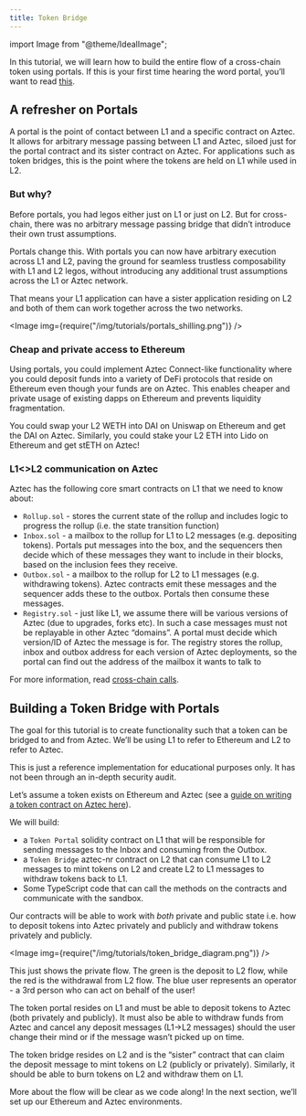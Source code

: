 ```yaml
---
title: Token Bridge
---
```


import Image from "@theme/IdealImage";

In this tutorial, we will learn how to build the entire flow of a cross-chain token using portals. If this is your first time hearing the word portal, you’ll want to read [this](/protocol-specs/l1-smart-contracts/index.md).

## A refresher on Portals

A portal is the point of contact between L1 and a specific contract on Aztec. It allows for arbitrary message passing between L1 and Aztec, siloed just for the portal contract and its sister contract on Aztec. For applications such as token bridges, this is the point where the tokens are held on L1 while used in L2.

### But why?

Before portals, you had legos either just on L1 or just on L2. But for cross-chain, there was no arbitrary message passing bridge that didn’t introduce their own trust assumptions.

Portals change this. With portals you can now have arbitrary execution across L1 and L2, paving the ground for seamless trustless composability with L1 and L2 legos, without introducing any additional trust assumptions across the L1 or Aztec network.

That means your L1 application can have a sister application residing on L2 and both of them can work together across the two networks.

<Image img={require("/img/tutorials/portals_shilling.png")} />

### Cheap and private access to Ethereum

Using portals, you could implement Aztec Connect-like functionality where you could deposit funds into a variety of DeFi protocols that reside on Ethereum even though your funds are on Aztec. This enables cheaper and private usage of existing dapps on Ethereum and prevents liquidity fragmentation.

You could swap your L2 WETH into DAI on Uniswap on Ethereum and get the DAI on Aztec. Similarly, you could stake your L2 ETH into Lido on Ethereum and get stETH on Aztec!

### L1\<\>L2 communication on Aztec

Aztec has the following core smart contracts on L1 that we need to know about:

- `Rollup.sol` - stores the current state of the rollup and includes logic to progress the rollup (i.e. the state transition function)
- `Inbox.sol` - a mailbox to the rollup for L1 to L2 messages (e.g. depositing tokens). Portals put messages into the box, and the sequencers then decide which of these messages they want to include in their blocks, based on the inclusion fees they receive.
- `Outbox.sol` - a mailbox to the rollup for L2 to L1 messages (e.g. withdrawing tokens). Aztec contracts emit these messages and the sequencer adds these to the outbox. Portals then consume these messages.
- `Registry.sol` - just like L1, we assume there will be various versions of Aztec (due to upgrades, forks etc). In such a case messages must not be replayable in other Aztec “domains”. A portal must decide which version/ID of Aztec the message is for. The registry stores the rollup, inbox and outbox address for each version of Aztec deployments, so the portal can find out the address of the mailbox it wants to talk to

For more information, read [cross-chain calls](/protocol-specs/l1-smart-contracts/index.md).

## Building a Token Bridge with Portals

The goal for this tutorial is to create functionality such that a token can be bridged to and from Aztec. We’ll be using L1 to refer to Ethereum and L2 to refer to Aztec.

This is just a reference implementation for educational purposes only. It has not been through an in-depth security audit.

Let’s assume a token exists on Ethereum and Aztec (see a [guide on writing a token contract on Aztec here](/tutorials/contract_tutorials/token_contract)).

We will build:

- a `Token Portal` solidity contract on L1 that will be responsible for sending messages to the Inbox and consuming from the Outbox.
- a `Token Bridge` aztec-nr contract on L2 that can consume L1 to L2 messages to mint tokens on L2 and create L2 to L1 messages to withdraw tokens back to L1.
- Some TypeScript code that can call the methods on the contracts and communicate with the sandbox.

Our contracts will be able to work with _both_ private and public state i.e. how to deposit tokens into Aztec privately and publicly and withdraw tokens privately and publicly.

<Image img={require("/img/tutorials/token_bridge_diagram.png")} />

This just shows the private flow. The green is the deposit to L2 flow, while the red is the withdrawal from L2 flow. The blue user represents an operator - a 3rd person who can act on behalf of the user!

The token portal resides on L1 and must be able to deposit tokens to Aztec (both privately and publicly). It must also be able to withdraw funds from Aztec and cancel any deposit messages (L1->L2 messages) should the user change their mind or if the message wasn’t picked up on time.

The token bridge resides on L2 and is the “sister” contract that can claim the deposit message to mint tokens on L2 (publicly or privately). Similarly, it should be able to burn tokens on L2 and withdraw them on L1.

More about the flow will be clear as we code along! In the next section, we’ll set up our Ethereum and Aztec environments.
